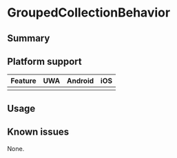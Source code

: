 # GroupedCollectionBehavior

## Summary

## Platform support

| Feature                                     | UWA | Android | iOS |
| ------------------------------------------- |:---:|:-------:|:---:|
|                                             |     |         |     |

## Usage

## Known issues

None.
